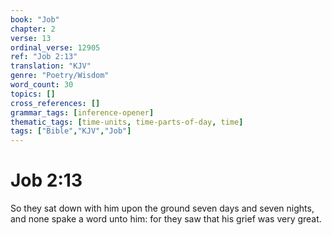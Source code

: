 ```yaml
---
book: "Job"
chapter: 2
verse: 13
ordinal_verse: 12905
ref: "Job 2:13"
translation: "KJV"
genre: "Poetry/Wisdom"
word_count: 30
topics: []
cross_references: []
grammar_tags: [inference-opener]
thematic_tags: [time-units, time-parts-of-day, time]
tags: ["Bible","KJV","Job"]
---
```


# Job 2:13

So they sat down with him upon the ground seven days and seven nights, and none spake a word unto him: for they saw that his grief was very great.
